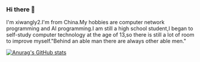 ### Hi there 👋

<!--
**xiwangly2/xiwangly2** is a ✨ _special_ ✨ repository because its `README.md` (this file) appears on your GitHub profile.

Here are some ideas to get you started:

- 🔭 I’m currently working on ...
- 🌱 I’m currently learning ...
- 👯 I’m looking to collaborate on ...
- 🤔 I’m looking for help with ...
- 💬 Ask me about ...
- 📫 How to reach me: ...
- 😄 Pronouns: ...
- ⚡ Fun fact: ...
-->

I'm xiwangly2.I'm from China.My hobbies are computer network programming and AI programming.I am still a high school student,I began to self-study computer technology at the age of 13,so there is still a lot of room to improve myself."Behind an able man there are always other able men."

[![Anurag's GitHub stats](https://github-readme-stats.vercel.app/api?username=xiwangly2)](https://github.com/anuraghazra/github-readme-stats)

